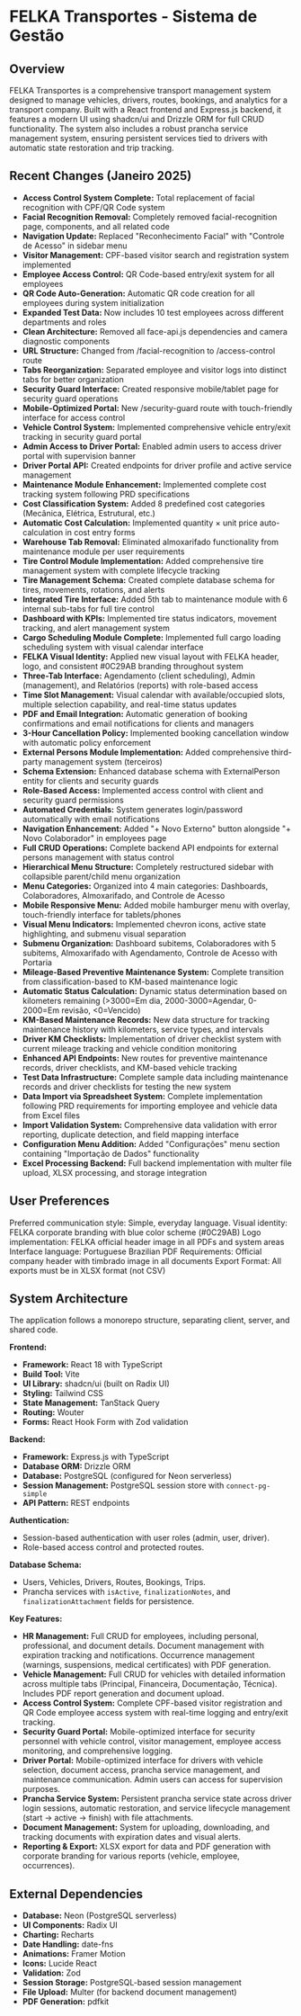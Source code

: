 # FELKA Transportes - Sistema de Gestão

## Overview
FELKA Transportes is a comprehensive transport management system designed to manage vehicles, drivers, routes, bookings, and analytics for a transport company. Built with a React frontend and Express.js backend, it features a modern UI using shadcn/ui and Drizzle ORM for full CRUD functionality. The system also includes a robust prancha service management system, ensuring persistent services tied to drivers with automatic state restoration and trip tracking.

## Recent Changes (Janeiro 2025)
- **Access Control System Complete:** Total replacement of facial recognition with CPF/QR Code system
- **Facial Recognition Removal:** Completely removed facial-recognition page, components, and all related code
- **Navigation Update:** Replaced "Reconhecimento Facial" with "Controle de Acesso" in sidebar menu
- **Visitor Management:** CPF-based visitor search and registration system implemented
- **Employee Access Control:** QR Code-based entry/exit system for all employees
- **QR Code Auto-Generation:** Automatic QR code creation for all employees during system initialization
- **Expanded Test Data:** Now includes 10 test employees across different departments and roles
- **Clean Architecture:** Removed all face-api.js dependencies and camera diagnostic components
- **URL Structure:** Changed from /facial-recognition to /access-control route
- **Tabs Reorganization:** Separated employee and visitor logs into distinct tabs for better organization
- **Security Guard Interface:** Created responsive mobile/tablet page for security guard operations
- **Mobile-Optimized Portal:** New /security-guard route with touch-friendly interface for access control
- **Vehicle Control System:** Implemented comprehensive vehicle entry/exit tracking in security guard portal
- **Admin Access to Driver Portal:** Enabled admin users to access driver portal with supervision banner
- **Driver Portal API:** Created endpoints for driver profile and active service management
- **Maintenance Module Enhancement:** Implemented complete cost tracking system following PRD specifications
- **Cost Classification System:** Added 8 predefined cost categories (Mecânica, Elétrica, Estrutural, etc.)
- **Automatic Cost Calculation:** Implemented quantity × unit price auto-calculation in cost entry forms
- **Warehouse Tab Removal:** Eliminated almoxarifado functionality from maintenance module per user requirements
- **Tire Control Module Implementation:** Added comprehensive tire management system with complete lifecycle tracking
- **Tire Management Schema:** Created complete database schema for tires, movements, rotations, and alerts
- **Integrated Tire Interface:** Added 5th tab to maintenance module with 6 internal sub-tabs for full tire control
- **Dashboard with KPIs:** Implemented tire status indicators, movement tracking, and alert management system
- **Cargo Scheduling Module Complete:** Implemented full cargo loading scheduling system with visual calendar interface
- **FELKA Visual Identity:** Applied new visual layout with FELKA header, logo, and consistent #0C29AB branding throughout system
- **Three-Tab Interface:** Agendamento (client scheduling), Admin (management), and Relatórios (reports) with role-based access
- **Time Slot Management:** Visual calendar with available/occupied slots, multiple selection capability, and real-time status updates
- **PDF and Email Integration:** Automatic generation of booking confirmations and email notifications for clients and managers
- **3-Hour Cancellation Policy:** Implemented booking cancellation window with automatic policy enforcement
- **External Persons Module Implementation:** Added comprehensive third-party management system (terceiros)
- **Schema Extension:** Enhanced database schema with ExternalPerson entity for clients and security guards
- **Role-Based Access:** Implemented access control with client and security guard permissions
- **Automated Credentials:** System generates login/password automatically with email notifications
- **Navigation Enhancement:** Added "+ Novo Externo" button alongside "+ Novo Colaborador" in employees page
- **Full CRUD Operations:** Complete backend API endpoints for external persons management with status control
- **Hierarchical Menu Structure:** Completely restructured sidebar with collapsible parent/child menu organization
- **Menu Categories:** Organized into 4 main categories: Dashboards, Colaboradores, Almoxarifado, and Controle de Acesso
- **Mobile Responsive Menu:** Added mobile hamburger menu with overlay, touch-friendly interface for tablets/phones
- **Visual Menu Indicators:** Implemented chevron icons, active state highlighting, and submenu visual separation
- **Submenu Organization:** Dashboard subitems, Colaboradores with 5 subitems, Almoxarifado with Agendamento, Controle de Acesso with Portaria
- **Mileage-Based Preventive Maintenance System:** Complete transition from classification-based to KM-based maintenance logic
- **Automatic Status Calculation:** Dynamic status determination based on kilometers remaining (>3000=Em dia, 2000-3000=Agendar, 0-2000=Em revisão, <0=Vencido)
- **KM-Based Maintenance Records:** New data structure for tracking maintenance history with kilometers, service types, and intervals
- **Driver KM Checklists:** Implementation of driver checklist system with current mileage tracking and vehicle condition monitoring
- **Enhanced API Endpoints:** New routes for preventive maintenance records, driver checklists, and KM-based vehicle tracking
- **Test Data Infrastructure:** Complete sample data including maintenance records and driver checklists for testing the new system
- **Data Import via Spreadsheet System:** Complete implementation following PRD requirements for importing employee and vehicle data from Excel files
- **Import Validation System:** Comprehensive data validation with error reporting, duplicate detection, and field mapping interface
- **Configuration Menu Addition:** Added "Configurações" menu section containing "Importação de Dados" functionality
- **Excel Processing Backend:** Full backend implementation with multer file upload, XLSX processing, and storage integration

## User Preferences
Preferred communication style: Simple, everyday language.
Visual identity: FELKA corporate branding with blue color scheme (#0C29AB)
Logo implementation: FELKA official header image in all PDFs and system areas
Interface language: Portuguese Brazilian
PDF Requirements: Official company header with timbrado image in all documents
Export Format: All exports must be in XLSX format (not CSV)

## System Architecture
The application follows a monorepo structure, separating client, server, and shared code.

**Frontend:**
*   **Framework:** React 18 with TypeScript
*   **Build Tool:** Vite
*   **UI Library:** shadcn/ui (built on Radix UI)
*   **Styling:** Tailwind CSS
*   **State Management:** TanStack Query
*   **Routing:** Wouter
*   **Forms:** React Hook Form with Zod validation

**Backend:**
*   **Framework:** Express.js with TypeScript
*   **Database ORM:** Drizzle ORM
*   **Database:** PostgreSQL (configured for Neon serverless)
*   **Session Management:** PostgreSQL session store with `connect-pg-simple`
*   **API Pattern:** REST endpoints

**Authentication:**
*   Session-based authentication with user roles (admin, user, driver).
*   Role-based access control and protected routes.

**Database Schema:**
*   Users, Vehicles, Drivers, Routes, Bookings, Trips.
*   Prancha services with `isActive`, `finalizationNotes`, and `finalizationAttachment` fields for persistence.

**Key Features:**
*   **HR Management:** Full CRUD for employees, including personal, professional, and document details. Document management with expiration tracking and notifications. Occurrence management (warnings, suspensions, medical certificates) with PDF generation.
*   **Vehicle Management:** Full CRUD for vehicles with detailed information across multiple tabs (Principal, Financeira, Documentação, Técnica). Includes PDF report generation and document upload.
*   **Access Control System:** Complete CPF-based visitor registration and QR Code employee access system with real-time logging and entry/exit tracking.
*   **Security Guard Portal:** Mobile-optimized interface for security personnel with vehicle control, visitor management, employee access monitoring, and comprehensive logging.
*   **Driver Portal:** Mobile-optimized interface for drivers with vehicle selection, document access, prancha service management, and maintenance communication. Admin users can access for supervision purposes.
*   **Prancha Service System:** Persistent prancha service state across driver login sessions, automatic restoration, and service lifecycle management (start → active → finish) with file attachments.
*   **Document Management:** System for uploading, downloading, and tracking documents with expiration dates and visual alerts.
*   **Reporting & Export:** XLSX export for data and PDF generation with corporate branding for various reports (vehicle, employee, occurrences).

## External Dependencies

*   **Database:** Neon (PostgreSQL serverless)
*   **UI Components:** Radix UI
*   **Charting:** Recharts
*   **Date Handling:** date-fns
*   **Animations:** Framer Motion
*   **Icons:** Lucide React
*   **Validation:** Zod
*   **Session Storage:** PostgreSQL-based session management
*   **File Upload:** Multer (for backend document management)
*   **PDF Generation:** pdfkit